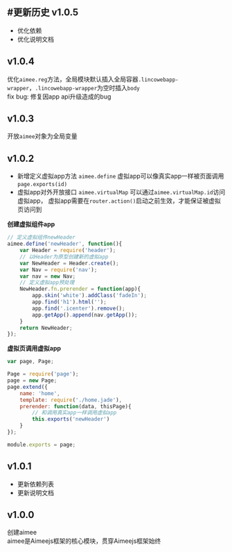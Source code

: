#更新历史
v1.0.5
---
* 优化依赖
* 优化说明文档

v1.0.4
---
优化```aimee.reg```方法，全局模块默认插入全局容器```.lincowebapp-wrapper```，```.lincowebapp-wrapper```为空时插入```body```   
fix bug: 修复因app api升级造成的bug

v1.0.3
---
开放```aimee```对象为全局变量

v1.0.2
---
* 新增定义虚拟app方法 ```aimee.define```
虚拟app可以像真实app一样被页面调用 ```page.exports(id)```
* 虚拟app对外开放接口 ```aimee.virtualMap```
可以通过```aimee.virtualMap.id```访问虚拟app，
虚拟app需要在```router.action()```启动之前生效，才能保证被虚拟页访问到

**创建虚拟组件app**
```javascript
// 定义虚拟组件newHeader
aimee.define('newHeader', function(){
    var Header = require('header');
    // 以Header为原型创建新的虚拟app
    var NewHeader = Header.create();
    var Nav = require('nav');
    var nav = new Nav;
    // 定义虚拟app预处理
    NewHeader.fn.prerender = function(app){
        app.skin('white').addClass('fadeIn');
        app.find('h1').html('');
        app.find('.icenter').remove();
        app.getApp().append(nav.getApp());
    }
    return NewHeader;
});
```

**虚拟页调用虚拟app**
```javascript
var page, Page;

Page = require('page');
page = new Page;
page.extend({
    name: 'home',
    template: require('./home.jade'),
    prerender: function(data, thisPage){
        // 和调用真实app一样调用虚拟app
        this.exports('newHeader')
    }
});

module.exports = page;

```


v1.0.1
---
* 更新依赖列表
* 更新说明文档


v1.0.0
---
创建aimee  
aimee是Aimeejs框架的核心模块，贯穿Aimeejs框架始终
